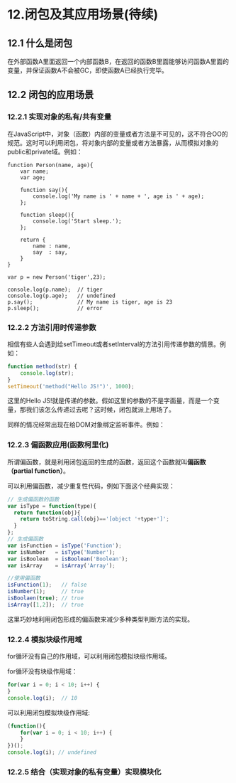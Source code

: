 # 12.闭包及其应用场景(待续)

## 12.1 什么是闭包

在外部函数A里面返回一个内部函数B，在返回的函数B里面能够访问函数A里面的变量，并保证函数A不会被GC，即使函数A已经执行完毕。

## 12.2 闭包的应用场景

### 12.2.1 实现对象的私有/共有变量

在JavaScript中，对象（函数）内部的变量或者方法是不可见的，这不符合OO的规范。这时可以利用闭包，将对象内部的变量或者方法暴露，从而模拟对象的public和private域。例如：

```
function Person(name, age){
	var name;
	var age;

	function say(){
		console.log('My name is ' + name + ', age is ' + age);
	};

	function sleep(){
		console.log('Start sleep.');
	};

	return {
		name : name,
		say  : say,
	}
}

var p = new Person('tiger',23);

console.log(p.name);  // tiger
console.log(p.age);   // undefined
p.say();              // My name is tiger, age is 23
p.sleep();            // error
```


### 12.2.2 方法引用时传递参数

相信有些人会遇到给setTimeout或者setInterval的方法引用传递参数的情景。例如：

```JavaScript
function method(str) {
	console.log(str);
}
setTimeout('method("Hello JS!")', 1000);
```

这里的Hello JS!就是传递的参数。假如这里的参数的不是字面量，而是一个变量，那我们该怎么传递过去呢？这时候，闭包就派上用场了。



同样的情况经常出现在给DOM对象绑定监听事件。例如：



### 12.2.3 偏函数应用(函数柯里化)

所谓偏函数，就是利用闭包返回的生成的函数，返回这个函数就叫**偏函数（partial function）**。

可以利用偏函数，减少重复性代码，例如下面这个经典实现：

```JavaScript
// 生成偏函数的函数
var isType = function(type){
  return function(obj){
    return toString.call(obj)=='[object '+type+']';
  }
};
// 生成偏函数
var isFunction = isType('Function');
var isNumber   = isType('Number');
var isBoolean  = isBoolean('Boolean');
var isArray    = isArray('Array');

//使用偏函数
isFunction(1);   // false
isNumber(1);     // true
isBoolaen(true); // true
isArray([1,2]);  // true
```

这里巧妙地利用闭包形成的偏函数来减少多种类型判断方法的实现。

### 12.2.4 模拟块级作用域

for循环没有自己的作用域，可以利用闭包模拟块级作用域。

for循环没有块级作用域：

```JavaScript
for(var i = 0; i < 10; i++) {
}
console.log(i);  // 10
```

可以利用闭包模拟块级作用域:

```JavaScript
(function(){
	for(var i = 0; i < 10; i++) {
	}
})();
console.log(i); // undefined
```

### 12.2.5 结合（实现对象的私有变量）实现模块化
